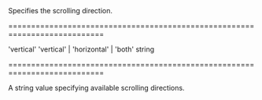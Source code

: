 <!--**
/*-------------------------------------------
    Auto-generated file. Do not modify.
-------------------------------------------

**-->
<!--d-->Specifies the scrolling direction.<!--/d-->
===========================================================================
<!--default-->'vertical'<!--/default-->
<!--acceptValues-->'vertical' | 'horizontal' | 'both'<!--/acceptValues-->
<!--type-->string<!--/type-->
===========================================================================

<!--shortDescription-->
A string value specifying available scrolling directions.
<!--/shortDescription-->

<!--fullDescription-->

<!--/fullDescription-->